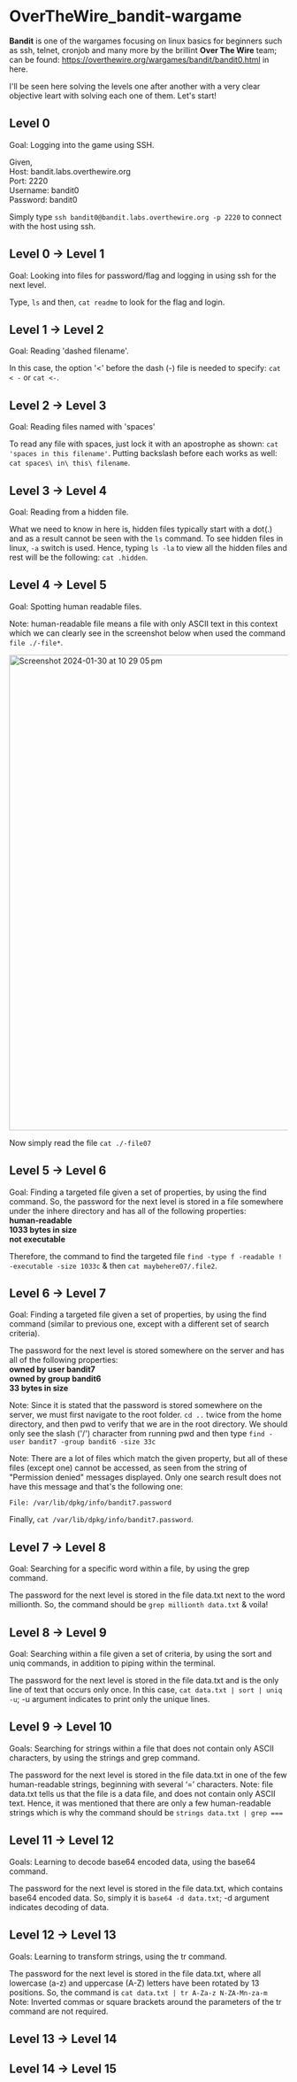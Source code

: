# OverTheWire_bandit-wargame
**Bandit** is one of the wargames focusing on linux basics for beginners such as ssh, telnet, cronjob and many more by the brillint **Over The Wire** team; can be found: https://overthewire.org/wargames/bandit/bandit0.html in here.<br>

I'll be seen here solving the levels one after another with a very clear objective leart with solving each one of them. Let's start!<br>

## Level 0
Goal: Logging into the game using SSH.

Given,<br>
Host: bandit.labs.overthewire.org<br>
Port: 2220<br>
Username: bandit0<br>
Password: bandit0<br>

Simply type `ssh bandit0@bandit.labs.overthewire.org -p 2220` to connect with the host using ssh.

## Level 0 → Level 1
Goal: Looking into files for password/flag and logging in using ssh for the next level.

Type, `ls` and then, `cat readme` to look for the flag and login.

## Level 1 → Level 2
Goal: Reading 'dashed filename'.

In this case, the option '<' before the dash (-) file is needed to specify: `cat < -` or `cat <-`.

## Level 2 → Level 3
Goal: Reading files named with 'spaces'

To read any file with spaces, just lock it with an apostrophe as shown: `cat 'spaces in this filename'`. Putting backslash before each works as well: `cat spaces\ in\ this\ filename`.

## Level 3 → Level 4
Goal: Reading from a hidden file.

What we need to know in here is, hidden files typically start with a dot(.) and as a result cannot be seen with the `ls` command. To see hidden files in linux, `-a` switch is used. Hence, typing `ls -la` to view all the hidden files and rest will be the following: `cat .hidden`.

## Level 4 → Level 5
Goal: Spotting human readable files.

Note: human-readable file means a file with only ASCII text in this context which we can clearly see in the screenshot below when used the command `file ./-file*`.

<img width="859" alt="Screenshot 2024-01-30 at 10 29 05 pm" src="https://github.com/sumaiyakona/bandit-wargame/assets/31168741/ef7df512-589e-47df-b371-c9eca0e0bbaa">

Now simply read the file `cat ./-file07`

## Level 5 → Level 6
Goal: Finding a targeted file given a set of properties, by using the find command. So, the password for the next level is stored in a file somewhere under the inhere directory and has all of the following properties:<br>
**human-readable<br>
1033 bytes in size<br>
not executable<br>**

Therefore, the command to find the targeted file `find -type f -readable ! -executable -size 1033c` & then `cat maybehere07/.file2`.

## Level 6 → Level 7

Goal: Finding a targeted file given a set of properties, by using the find command (similar to previous one, except with a different set of search criteria).

The password for the next level is stored somewhere on the server and has all of the following properties:<br>
**owned by user bandit7<br>
owned by group bandit6<br>
33 bytes in size<br>**

Note: Since it is stated that the password is stored somewhere on the server, we must first navigate to the root folder. `cd ..` twice from the home directory, and then pwd to verify that we are in the root directory. We should only see the slash ('/') character from running pwd and then type `find -user bandit7 -group bandit6 -size 33c`
    
Note: There are a lot of files which match the given property, but all of these files (except one) cannot be accessed, as seen from the string of "Permission denied" messages displayed. Only one search result does not have this message and that's the following one:<br>
    
    File: /var/lib/dpkg/info/bandit7.password

Finally, `cat /var/lib/dpkg/info/bandit7.password`.

## Level 7 → Level 8

Goal: Searching for a specific word within a file, by using the grep command.

The password for the next level is stored in the file data.txt next to the word millionth.
So, the command should be `grep millionth data.txt` & voila!
    
## Level 8 → Level 9

Goal: Searching within a file given a set of criteria, by using the sort and uniq commands, in addition to piping within the terminal.

The password for the next level is stored in the file data.txt and is the only line of text that occurs only once.
In this case, `cat data.txt | sort | uniq -u`; -u argument indicates to print only the unique lines.
    
## Level 9 → Level 10

Goals: Searching for strings within a file that does not contain only ASCII characters, by using the strings and grep command.

The password for the next level is stored in the file data.txt in one of the few human-readable strings, beginning with several ‘=’ characters.
Note: file data.txt tells us that the file is a data file, and does not contain only ASCII text. Hence, it was mentioned that there are only a few human-readable strings which is why the command should be `strings data.txt | grep ===`
    
## Level 11 → Level 12

Goals: Learning to decode base64 encoded data, using the base64 command.

The password for the next level is stored in the file data.txt, which contains base64 encoded data.
So, simply it is `base64 -d data.txt`; -d argument indicates decoding of data.
    
## Level 12 → Level 13

Goals: Learning to transform strings, using the tr command.

The password for the next level is stored in the file data.txt, where all lowercase (a-z) and uppercase (A-Z) letters have been rotated by 13 positions. So, the command is `cat data.txt | tr A-Za-z N-ZA-Mn-za-m`
Note: Inverted commas or square brackets around the parameters of the tr command are not required.
    
## Level 13 → Level 14
## Level 14 → Level 15
